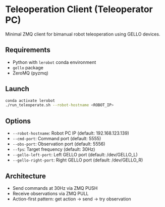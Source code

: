 # Teleoperation Client (Teleoperator PC)

Minimal ZMQ client for bimanual robot teleoperation using GELLO devices.

## Requirements
- Python with `lerobot` conda environment
- `gello` package
- ZeroMQ (pyzmq)

## Launch
```bash
conda activate lerobot
./run_teleoperate.sh --robot-hostname <ROBOT_IP>
```

## Options
- `--robot-hostname`: Robot PC IP (default: 192.168.123.139)
- `--cmd-port`: Command port (default: 5555)
- `--obs-port`: Observation port (default: 5556)
- `--fps`: Target frequency (default: 30Hz)
- `--gello-left-port`: Left GELLO port (default: /dev/GELLO_L)
- `--gello-right-port`: Right GELLO port (default: /dev/GELLO_R)

## Architecture
- Send commands at 30Hz via ZMQ PUSH
- Receive observations via ZMQ PULL
- Action-first pattern: get action → send → try observation
